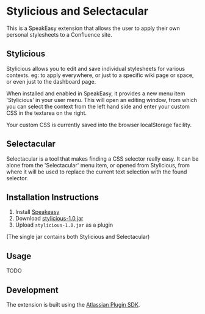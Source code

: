 Stylicious and Selectacular
===========================

This is a SpeakEasy extension that allows the user to apply their own personal stylesheets to a Confluence site.

Stylicious
----------

Stylicious allows you to edit and save individual stylesheets for various contexts. eg: to apply everywhere, or just to a
specific wiki page or space, or even just to the dashboard page.

When installed and enabled in SpeakEasy, it provides a new menu item 'Stylicious' in your user menu. This will open
an editing window, from which you can select the context from the left hand side and enter your custom CSS in the
textarea on the right.

Your custom CSS is currently saved into the browser localStorage facility.

Selectacular
------------

Selectacular is a tool that makes finding a CSS selector really easy. It can be alone from the 'Selectacular' menu item,
or opened from Stylicious, from where it will be used to replace the current text selection with the found selector.

Installation Instructions
-------------------------

1. Install [Speakeasy](http://confluence.atlassian.com/display/DEVNET/Speakeasy+Install+Guide)
2. Download [stylicious-1.0.jar](https://github.com/downloads/jollytoad/Stylicious/stylicious-1.0.jar)
3. Upload `stylicious-1.0.jar` as a plugin

(The single jar contains both Stylicious and Selectacular)

Usage
-----

TODO

Development
-----------

The extension is built using the [Atlassian Plugin SDK](http://confluence.atlassian.com/display/DEVNET/Developing+your+Plugin+using+the+Atlassian+Plugin+SDK).
